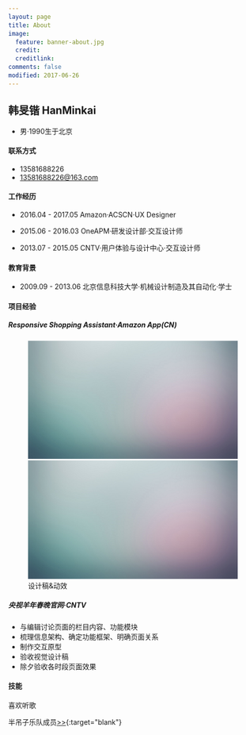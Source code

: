 ```yaml
---
layout: page
title: About
image:
  feature: banner-about.jpg
  credit:
  creditlink:
comments: false
modified: 2017-06-26
---
```

## 韩旻锴 HanMinkai
* 男·1990生于北京

#### 联系方式
* 13581688226
* <a href="mailto:13581688226@163.com">13581688226@163.com</a>

#### 工作经历
* <p>2016.04 - 2017.05    Amazon·ACSCN·UX Designer</p>
* <p>2015.06 - 2016.03    OneAPM·研发设计部·交互设计师</p>
* <p>2013.07 - 2015.05    CNTV·用户体验与设计中心·交互设计师</p>

#### 教育背景
* <p>2009.09 - 2013.06    北京信息科技大学·机械设计制造及其自动化·学士</p>

#### 项目经验
##### Responsive Shopping Assistant·Amazon App(CN)

<figure class="half">
  <a href="/images/abstract-2.jpg"><img src="/images/abstract-1.jpg" alt=""></a>
	<a href="/images/abstract-2.jpg"><img src="/images/abstract-1.jpg" alt=""></a>
	<figcaption>设计稿&动效</figcaption>
</figure>

##### 央视羊年春晚官网·CNTV
* 与编辑讨论页面的栏目内容、功能模块
* 梳理信息架构、确定功能框架、明确页面关系
* 制作交互原型
* 验收视觉设计稿
* 除夕验收各时段页面效果



#### 技能

喜欢听歌

半吊子乐队成员[>>](https://site.douban.com/mystery/){:target="blank"}
